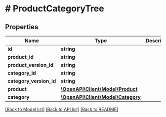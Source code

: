 # # ProductCategoryTree

## Properties

Name | Type | Description | Notes
------------ | ------------- | ------------- | -------------
**id** | **string** |  | [optional]
**product_id** | **string** |  |
**product_version_id** | **string** |  | [optional]
**category_id** | **string** |  |
**category_version_id** | **string** |  | [optional]
**product** | [**\OpenAPI\Client\Model\Product**](Product.md) |  | [optional]
**category** | [**\OpenAPI\Client\Model\Category**](Category.md) |  | [optional]

[[Back to Model list]](../../README.md#models) [[Back to API list]](../../README.md#endpoints) [[Back to README]](../../README.md)
